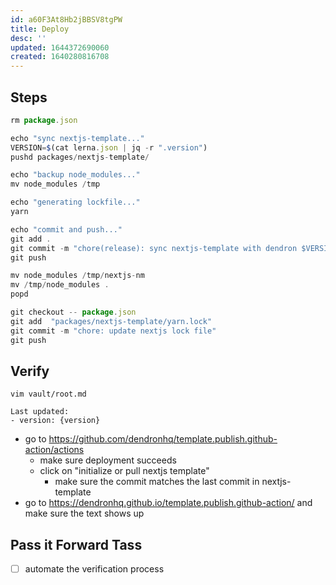 ```yaml
---
id: a60F3At8Hb2jBBSV8tgPW
title: Deploy
desc: ''
updated: 1644372690060
created: 1640280816708
---
```



## Steps

```js
rm package.json

echo "sync nextjs-template..."
VERSION=$(cat lerna.json | jq -r ".version")
pushd packages/nextjs-template/

echo "backup node_modules..."
mv node_modules /tmp

echo "generating lockfile..."
yarn

echo "commit and push..."
git add .
git commit -m "chore(release): sync nextjs-template with dendron $VERSION"
git push

mv node_modules /tmp/nextjs-nm
mv /tmp/node_modules .
popd

git checkout -- package.json
git add  "packages/nextjs-template/yarn.lock"
git commit -m "chore: update nextjs lock file"
git push
```

## Verify

```
vim vault/root.md

Last updated: 
- version: {version}
```

- go to https://github.com/dendronhq/template.publish.github-action/actions
    - make sure deployment succeeds
    - click on "initialize or pull nextjs template"
        - make sure the commit matches the last commit in nextjs-template
- go to https://dendronhq.github.io/template.publish.github-action/ and make sure the text shows up

## Pass it Forward Tass
- [ ] automate the verification process